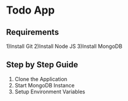 # Todo App

## Requirements 

1)Install Git
2)Install Node JS
3)Install MongoDB

## Step by Step Guide

1) Clone the Application
2) Start MongoDB Instance
3) Setup Environment Variables 
